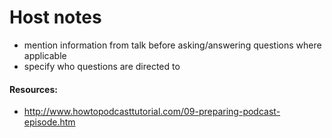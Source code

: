 # Host notes

- mention information from talk before asking/answering questions where applicable  
- specify who questions are directed to


#### Resources:  
- http://www.howtopodcasttutorial.com/09-preparing-podcast-episode.htm
